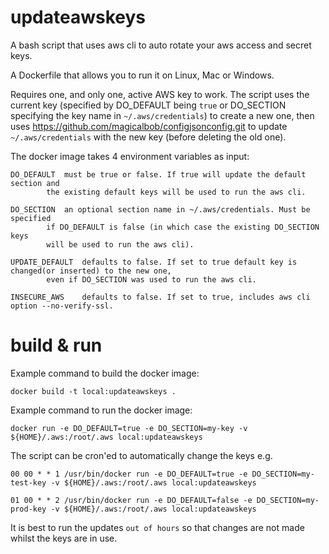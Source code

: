 updateawskeys
=============

A bash script that uses aws cli to auto rotate your aws access and secret keys.

A Dockerfile that allows you to run it on Linux, Mac or Windows.

Requires one, and only one, active AWS key to work. The script uses the current key (specified by DO_DEFAULT being `true` or DO_SECTION specifying the key name in `~/.aws/credentials`) to create a new one, then uses https://github.com/magicalbob/configjsonconfig.git to update `~/.aws/credentials` with the new key (before deleting the old one).

The docker image takes 4 environment variables as input:

	DO_DEFAULT	must be true or false. If true will update the default section and
			the existing default keys will be used to run the aws cli.

	DO_SECTION	an optional section name in ~/.aws/credentials. Must be specified
			if DO_DEFAULT is false (in which case the existing DO_SECTION keys
			will be used to run the aws cli).

	UPDATE_DEFAULT	defaults to false. If set to true default key is changed(or inserted) to the new one,
			even if DO_SECTION was used to run the aws cli.

	INSECURE_AWS	defaults to false. If set to true, includes aws cli option --no-verify-ssl.

build & run
===========

Example command to build the docker image:

	docker build -t local:updateawskeys .

Example command to run the docker image:

	docker run -e DO_DEFAULT=true -e DO_SECTION=my-key -v ${HOME}/.aws:/root/.aws local:updateawskeys

The script can be cron'ed to automatically change the keys e.g.

	00 00 * * 1 /usr/bin/docker run -e DO_DEFAULT=true -e DO_SECTION=my-test-key -v ${HOME}/.aws:/root/.aws local:updateawskeys

	01 00 * * 2 /usr/bin/docker run -e DO_DEFAULT=false -e DO_SECTION=my-prod-key -v ${HOME}/.aws:/root/.aws local:updateawskeys

It is best to run the updates `out of hours` so that changes are not made whilst the keys are in use.
